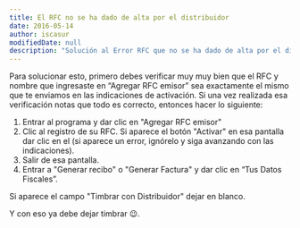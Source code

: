 ```yaml
---
title: El RFC no se ha dado de alta por el distribuidor
date: 2016-05-14
author: iscasur
modifiedDate: null
description: "Solución al Error RFC que no se ha dado de alta por el distribuidor"
---
```

Para solucionar esto, primero debes verificar muy muy bien que el RFC y nombre que ingresaste en “Agregar RFC emisor” sea exactamente el mismo que te enviamos en las indicaciones de activación. Si una vez realizada esa verificación notas que todo es correcto, entonces hacer lo siguiente:

1. Entrar al programa y dar clic en "Agregar RFC emisor"
2. Clic al registro de su RFC. Si aparece el botón "Activar" en esa pantalla dar clic en el (si aparece un error, ignórelo y siga avanzando con las indicaciones).
3. Salir de esa pantalla.
4. Entrar a "Generar recibo" o "Generar Factura" y dar clic en “Tus Datos Fiscales”.

Si aparece el campo "Timbrar con Distribuidor" dejar en blanco.

Y con eso ya debe dejar timbrar 😉.